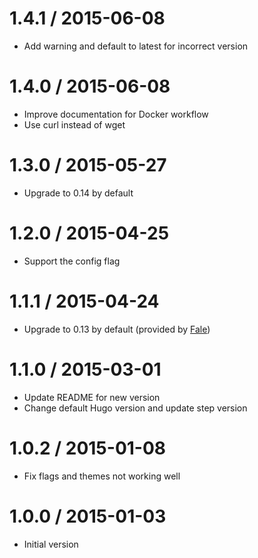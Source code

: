 1.4.1 / 2015-06-08
==================

 * Add warning and default to latest for incorrect version

1.4.0 / 2015-06-08 
==================

 * Improve documentation for Docker workflow
 * Use curl instead of wget

1.3.0 / 2015-05-27
==================

 * Upgrade to 0.14 by default

1.2.0 / 2015-04-25 
==================

 * Support the config flag

1.1.1 / 2015-04-24
==================

 * Upgrade to 0.13 by default (provided by [Fale](https://github.com/Fale))

1.1.0 / 2015-03-01 
==================

 * Update README for new version
 * Change default Hugo version and update step version

1.0.2 / 2015-01-08 
==================

 * Fix flags and themes not working well

1.0.0 / 2015-01-03 
==================

 * Initial version
